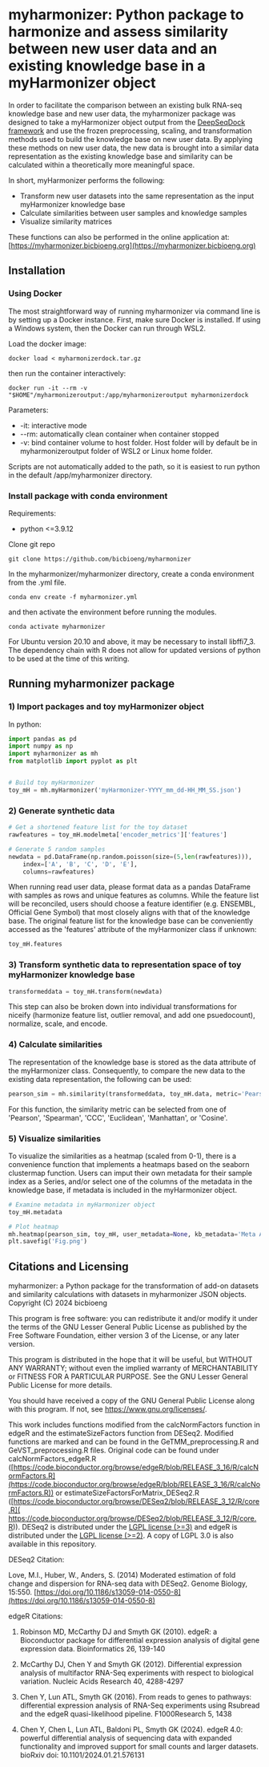 # myharmonizer: Python package to harmonize and assess similarity between new user data and an existing knowledge base in a myHarmonizer object

In order to facilitate the comparison between an existing bulk RNA-seq knowledge base and new user data, the myharmonizer package was designed to take
a myHarmonizer object output from the [DeepSeqDock framework](https://github.com/bicbioeng/DeepSeqDock) and use the frozen preprocessing, 
scaling, and transformation methods used to build the knowledge base on new user data. By applying these methods on new user data, the new data 
is brought into a similar data representation as the existing knowledge base and similarity can be calculated within a theoretically more meaningful
space. 

In short, myHarmonizer performs the following:
* Transform new user datasets into the same representation as the input myHarmonizer knowledge base
* Calculate similarities between user samples and knowledge samples
* Visualize similarity matrices

These functions can also be performed in the online application at: [https://myharmonizer.bicbioeng.org](https://myharmonizer.bicbioeng.org)

## Installation
### Using Docker

The most straightforward way of running myharmonizer via command line is by setting up a Docker instance. First, make sure Docker is installed. If using a Windows system, then the Docker can run through WSL2.

Load the docker image:

```
docker load < myharmonizerdock.tar.gz
```

then run the container interactively:

```
docker run -it --rm -v "$HOME"/myharmonizeroutput:/app/myharmonizeroutput myharmonizerdock
```
Parameters:
 - -it: interactive mode
 - --rm: automatically clean container when container stopped
 - -v: bind container volume to host folder. Host folder will by default be in myharmonizeroutput folder of WSL2 or Linux home folder.
 
 Scripts are not automatically added to the path, so it is easiest to run python in the default /app/myharmonizer directory. 
 
### Install package with conda environment

Requirements:
 - python <=3.9.12  

Clone git repo
```
git clone https://github.com/bicbioeng/myharmonizer
```
In the myharmonizer/myharmonizer directory, create a conda environment from the .yml file.

```
conda env create -f myharmonizer.yml
```

and then activate the environment before running the modules.

```
conda activate myharmonizer
```

For Ubuntu version 20.10 and above, it may be necessary to install libffi7_3. The dependency chain with R does not allow for updated versions of python to be used at the time of this writing.

## Running myharmonizer package
### 1) Import packages and toy myHarmonizer object

In python:
```python
import pandas as pd
import numpy as np
import myharmonizer as mh
from matplotlib import pyplot as plt


# Build toy myHarmonizer
toy_mH = mh.myHarmonizer('myHarmonizer-YYYY_mm_dd-HH_MM_SS.json')
```

### 2) Generate synthetic data
```python
# Get a shortened feature list for the toy dataset
rawfeatures = toy_mH.modelmeta['encoder_metrics']['features']

# Generate 5 random samples
newdata = pd.DataFrame(np.random.poisson(size=(5,len(rawfeatures))), 
    index=['A', 'B', 'C', 'D', 'E'],
    columns=rawfeatures)
```

When running read user data, please format data as a pandas DataFrame with samples as rows
and unique features as columns. While the feature list will be reconciled, users should choose a 
feature identifier (e.g. ENSEMBL, Official Gene Symbol) that most closely aligns with that
of the knowledge base. The original feature list for the knowledge base can be conveniently
accessed as the 'features' attribute of the myHarmonizer class if unknown:

```python
toy_mH.features
```

### 3) Transform synthetic data to representation space of toy myHarmonizer knowledge base
```python
transformeddata = toy_mH.transform(newdata)
```
This step can also be broken down into individual transformations for niceify (harmonize feature list,
outlier removal, and add one psuedocount), normalize, scale, and encode.

### 4) Calculate similarities

The representation of the knowledge base is stored as the data attribute of the myHarmonizer class. Consequently,
to compare the new data to the existing data representation, the following can be used:

```python
pearson_sim = mh.similarity(transformeddata, toy_mH.data, metric='Pearson')
```

For this function, the similarity metric can be selected from one of 'Pearson', 'Spearman', 'CCC', 'Euclidean', 'Manhattan', 
or 'Cosine'.

### 5) Visualize similarities

To visualize the similarities as a heatmap (scaled from 0-1), there is a convenience function that implements a heatmaps based on the
seaborn clustermap function. Users can imput their own metadata for their sample index as a Series, and/or select one of the columns 
of the metadata in the knowledge base, if metadata is included in the myHarmonizer object.

```python
# Examine metadata in myHarmonizer object
toy_mH.metadata

# Plot heatmap
mh.heatmap(pearson_sim, toy_mH, user_metadata=None, kb_metadata='Meta A')
plt.savefig('Fig.png')
```

## Citations and Licensing

myharmonizer: a Python package for the transformation of add-on datasets and similarity calculations with datasets in myharmonizer JSON objects. \
Copyright (C) 2024 bicbioeng

This program is free software: you can redistribute it and/or modify it under the terms of the GNU Lesser General Public License as published by the Free Software Foundation, either version 3 of the License, or any later version.

This program is distributed in the hope that it will be useful, but WITHOUT ANY WARRANTY; without even the implied warranty of MERCHANTABILITY or FITNESS FOR A PARTICULAR PURPOSE.  See the GNU Lesser General Public License for more details.

You should have received a copy of the GNU General Public License along with this program.  If not, see <https://www.gnu.org/licenses/>.

This work includes functions modified from the calcNormFactors function in edgeR and the estimateSizeFactors function from DESeq2. Modified functions are marked and can be found in the GeTMM_preprocessing.R and GeVST_preprocessing.R files. Original code can be found under calcNormFactors_edgeR.R ([https://code.bioconductor.org/browse/edgeR/blob/RELEASE_3_16/R/calcNormFactors.R](https://code.bioconductor.org/browse/edgeR/blob/RELEASE_3_16/R/calcNormFactors.R)) or estimateSizeFactorsForMatrix_DESeq2.R ([https://code.bioconductor.org/browse/DESeq2/blob/RELEASE_3_12/R/core.R]( https://code.bioconductor.org/browse/DESeq2/blob/RELEASE_3_12/R/core.R)). DESeq2 is distributed under the [LGPL license (>=3)](https://www.gnu.org/licenses/lgpl-3.0.en.html) and edgeR is distributed under the [LGPL license (>=2)](https://www.gnu.org/licenses/old-licenses/lgpl-2.1.en.html). A copy of LGPL 3.0 is also available in this repository. 

DESeq2 Citation:

Love, M.I., Huber, W., Anders, S. (2014) Moderated estimation of fold change and dispersion for RNA-seq data with DESeq2. Genome Biology, 15:550. [https://doi.org/10.1186/s13059-014-0550-8](https://doi.org/10.1186/s13059-014-0550-8)  

edgeR Citations:

  1) Robinson MD, McCarthy DJ and Smyth GK (2010). edgeR: a Bioconductor package for differential
  expression analysis of digital gene expression data. Bioinformatics 26, 139-140

  2) McCarthy DJ, Chen Y and Smyth GK (2012). Differential expression analysis of multifactor RNA-Seq
  experiments with respect to biological variation. Nucleic Acids Research 40, 4288-4297

  3) Chen Y, Lun ATL, Smyth GK (2016). From reads to genes to pathways: differential expression
  analysis of RNA-Seq experiments using Rsubread and the edgeR quasi-likelihood pipeline.
  F1000Research 5, 1438

  4) Chen Y, Chen L, Lun ATL, Baldoni PL, Smyth GK (2024). edgeR 4.0: powerful differential analysis
  of sequencing data with expanded functionality and improved support for small counts and larger
  datasets. bioRxiv doi: 10.1101/2024.01.21.576131
